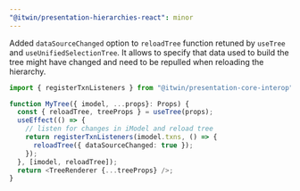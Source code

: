 ```yaml
---
"@itwin/presentation-hierarchies-react": minor
---
```


Added `dataSourceChanged` option to `reloadTree` function retuned by `useTree` and `useUnifiedSelectionTree`. It allows to specify that data used to build the tree might have changed and need to be repulled when reloading the hierarchy.

```ts
import { registerTxnListeners } from "@itwin/presentation-core-interop";

function MyTree({ imodel, ...props}: Props) {
  const { reloadTree, treeProps } = useTree(props);
  useEffect(() => {
    // listen for changes in iModel and reload tree
    return registerTxnListeners(imodel.txns, () => {
      reloadTree({ dataSourceChanged: true });
    });
  }, [imodel, reloadTree]);
  return <TreeRenderer {...treeProps} />;
}
```
